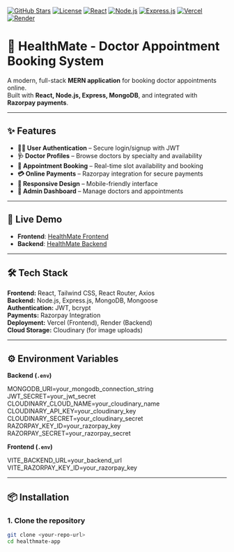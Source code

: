 [![GitHub Stars](https://img.shields.io/github/stars/yourusername/healthmate?style=social)](https://github.com/ashwindumane/HealthMate-Doctor-Appointment-Booking-System)
[![License](https://img.shields.io/badge/license-MIT-blue.svg)](https://opensource.org/licenses/MIT)
[![React](https://img.shields.io/badge/react-%2320232a.svg?style=for-the-badge&logo=react&logoColor=%2361DAFB)](https://reactjs.org/)
[![Node.js](https://img.shields.io/badge/node.js-6DA55F?style=for-the-badge&logo=node.js&logoColor=white)](https://nodejs.org/)
[![Express.js](https://img.shields.io/badge/express.js-%23404d59.svg?style=for-the-badge&logo=express&logoColor=%2361DAFB)](https://expressjs.com/)
[![Vercel](https://img.shields.io/badge/vercel-%23000000.svg?style=for-the-badge&logo=vercel&logoColor=white)](https://healthmate-doctor-appointment-booking-system-6qtn4njj8.vercel.app/)
[![Render](https://img.shields.io/badge/render-%46E3B7.svg?style=for-the-badge&logo=render&logoColor=white)](https://healthmate-doctor-appointment-booking.onrender.com/)

# 🏥 HealthMate - Doctor Appointment Booking System

A modern, full-stack **MERN application** for booking doctor appointments online.  
Built with **React, Node.js, Express, MongoDB**, and integrated with **Razorpay payments**.

---

## ✨ Features
- **👨‍💼 User Authentication** – Secure login/signup with JWT  
- **🩺 Doctor Profiles** – Browse doctors by specialty and availability  
- **📅 Appointment Booking** – Real-time slot availability and booking  
- **💳 Online Payments** – Razorpay integration for secure payments  
- **📱 Responsive Design** – Mobile-friendly interface  
- **🔐 Admin Dashboard** – Manage doctors and appointments  

---

## 🚀 Live Demo
- **Frontend**: [HealthMate Frontend](https://healthmate-doctor-appointment-booki.vercel.app/)  
- **Backend**: [HealthMate Backend](https://healthmate-doctor-appointment-booking.onrender.com/)  

---

## 🛠️ Tech Stack

**Frontend:** React, Tailwind CSS, React Router, Axios  
**Backend:** Node.js, Express.js, MongoDB, Mongoose  
**Authentication:** JWT, bcrypt  
**Payments:** Razorpay Integration  
**Deployment:** Vercel (Frontend), Render (Backend)  
**Cloud Storage:** Cloudinary (for image uploads)  

---

## ⚙️ Environment Variables

**Backend (`.env`)**

MONGODB_URI=your_mongodb_connection_string
JWT_SECRET=your_jwt_secret
CLOUDINARY_CLOUD_NAME=your_cloudinary_name
CLOUDINARY_API_KEY=your_cloudinary_key
CLOUDINARY_SECRET=your_cloudinary_secret
RAZORPAY_KEY_ID=your_razorpay_key
RAZORPAY_SECRET=your_razorpay_secret

**Frontend (`.env`)**

VITE_BACKEND_URL=your_backend_url
VITE_RAZORPAY_KEY_ID=your_razorpay_key

---

## 📦 Installation

### 1. Clone the repository
```bash
git clone <your-repo-url>
cd healthmate-app
